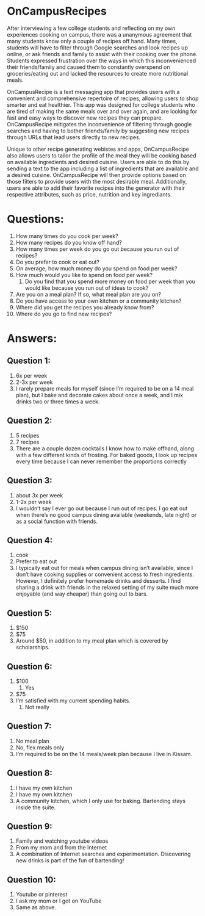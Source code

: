 # OnCampusRecipes

After interviewing a few college students and reflecting on my own experiences cooking on campus, there was a unanymous agreement that many students know only a couple of recipes off hand. Many times, students will have to filter through Google searches and look recipes up online, or ask friends and family to assist with their cooking over the phone. Students expressed frustration over the ways in which this inconvenienced their friends/family and caused them to constantly overspend on groceries/eating out and lacked the resources to create more nutritional meals.

OnCampusRecipe is a text messaging app that provides users with a convenient and comprehensive repertoire of recipes, allowing users to shop smarter and eat healthier. This app was designed for college students who are tired of making the same meals over and over again, and are looking for fast and easy ways to discover new recipes they can prepare. OnCampusRecipe mitigates the inconvenience of filtering through google searches and having to bother friends/family by suggesting new recipes through URLs that lead users directly to new recipes. 

Unique to other recipe generating webistes and apps, OnCampusRecipe also allows users to tailor the profile of the meal they will be cooking based on available ingredients and desired cuisine. Users are able to do this by sending a text to the app including a list of ingredients that are available and a desired cuisine. OnCampusRecipe will then provide options based on those filters to provide users with the most desirable meal. Additionally, users are able to add their favorite recipes into the generator with their respective attributes, such as price, nutrition and key ingrediants. 

# Questions:
1. How many times do you cook per week?
2. How many recipes do you know off hand?
3. How many times per week do you go out because you run out of recipes?
4. Do you prefer to cook or eat out?
5. On average, how much money do you spend on food per week?
6. How much would you like to spend on food per week?
    1. Do you find that you spend more money on food per week than you would like because you run out of ideas to cook?
7. Are you on a meal plan? If so, what meal plan are you on?
8. Do you have access to your own kitchen or a community kitchen? 
9. Where did you get the recipes you already know from?
10. Where do you go to find new recipes?

# Answers:

## Question 1: 
1. 6x per week
2. 2-3x per week
3. I rarely prepare meals for myself (since I’m required to be on a 14 meal plan), but I bake
and decorate cakes about once a week, and I mix drinks two or three times a week.

## Question 2: 
1. 5 recipes
2. 7 recipes
3. There are a couple dozen cocktails I know how to make offhand, along with a few different
kinds of frosting. For baked goods, I look up recipes every time because I can never
remember the proportions correctly

## Question 3: 
1. about 3x per week
2. 1-2x per week
3. I wouldn’t say I ever go out because I run out of recipes. I go eat out when there’s no
good campus dining available (weekends, late night) or as a social function with friends.

## Question 4: 
1. cook
2. Prefer to eat out
3. I typically eat out for meals when campus dining isn’t available, since I don’t have cooking
supplies or convenient access to fresh ingredients. However, I definitely prefer homemade
drinks and desserts. I find sharing a drink with friends in the relaxed setting of
my suite much more enjoyable (and way cheaper) than going out to bars.

## Question 5: 
1. $150
2. $75
3. Around $50, in addition to my meal plan which is covered by scholarships.

## Question 6: 
1. $100
    1. Yes
2. $75
3. I’m satisfied with my current spending habits.
    1. Not really
    
## Question 7: 
1. No meal plan
2. No, flex meals only
3. I’m required to be on the 14 meals/week plan because I live in Kissam.

## Question 8: 
1. I have my own kitchen
2. I have my own kitchen
3. A community kitchen, which I only use for baking. Bartending stays inside the suite.

## Question 9: 
1. Family and watching youtube videos
2. From my mom and from the Internet
3. A combination of Internet searches and experimentation. Discovering new drinks is
part of the fun of bartending!

## Question 10: 
1. Youtube or pinterest
2. I ask my mom or I got on YouTube
3. Same as above.
